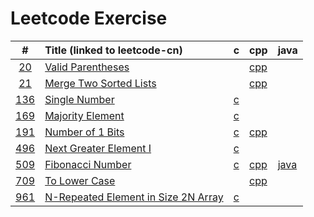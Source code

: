 # Leetcode Exercise





|                           #                            | Title (linked to leetcode-cn)                                | c                                                        | cpp                                             | java                                        |
| :----------------------------------------------------: | :----------------------------------------------------------- | -------------------------------------------------------- | ----------------------------------------------- | ------------------------------------------- |
|          [20](./src/0020-valid-parentheses/)           | [ Valid Parentheses](https://leetcode-cn.com/problems/valid-parentheses) |                                                          | [cpp](./src/0020-valid-parentheses/01.cpp)      |                                             |
|        [21](./src/0021-merge-two-sorted-lists)         | [Merge Two Sorted Lists](https://leetcode-cn.com/problems/merge-two-sorted-lists/) |                                                          | [cpp](./src/0021-merge-two-sorted-lists/01.cpp) |                                             |
|            [136](./src/0136-single-number/)            | [Single Number](https://leetcode-cn.com/problems/single-number) | [c](./src/0136-single-number/01.c)                       |                                                 |                                             |
|          [169](./src/0169-majority-element/)           | [Majority Element](https://leetcode-cn.com/problems/majority-element/) | [c](./src/0169-majority-element/01.c)                    |                                                 |                                             |
|          [191](./src/0191-number-of-1-bits/)           | [Number of 1 Bits](https://leetcode-cn.com/problems/number-of-1-bits) | [c](./src/0191-number-of-1-bits/02.c)                    | [cpp](./src/0191-number-of-1-bits/01.cpp)       |                                             |
|           [496](./src/0496-next-great-numb/)           | [Next Greater Element I](https://leetcode-cn.com/problems/next-greater-element-i) | [c](./src/0496-next-great-numb/02.c)                     |                                                 |                                             |
|          [509](./src/0509-fibonacci-number/)           | [Fibonacci Number](https://leetcode-cn.com/problems/fibonacci-number) | [c](./src/0509-fibonacci-number/01.c)                    | [cpp](./src/0509-fibonacci-number/02.cpp)       | [java](./src/0509-fibonacci-number/03.java) |
|            [709](./src/0709-to-lower-case/)            | [To Lower Case](https://leetcode-cn.com/problems/to-lower-case/) |                                                          | [cpp](./src/0709-to-lower-case/01.cpp)          |                                             |
| [961](./src/0961-n-repeated-element-in-size-2n-array/) | [N-Repeated Element in Size 2N Array](https://leetcode-cn.com/problems/n-repeated-element-in-size-2n-array) | [c](./src/0961-n-repeated-element-in-size-2n-array/01.c) |                                                 |                                             |

